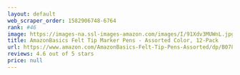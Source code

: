 ```yaml
---
layout: default 
﻿web_scraper_order: 1582906748-6764
rank: #46
image: https://images-na.ssl-images-amazon.com/images/I/91Xdv3MUWnL.jpg
title: AmazonBasics Felt Tip Marker Pens - Assorted Color, 12-Pack
url: https://www.amazon.com/AmazonBasics-Felt-Tip-Pens-Assorted/dp/B078WJM15Y/ref=zg_mw_office-products_46?_encoding=UTF8&psc=1&refRID=P0ECJQ11PPCC8ZJ2K329
reviews: 4.6 out of 5 stars
price: null
---
```

